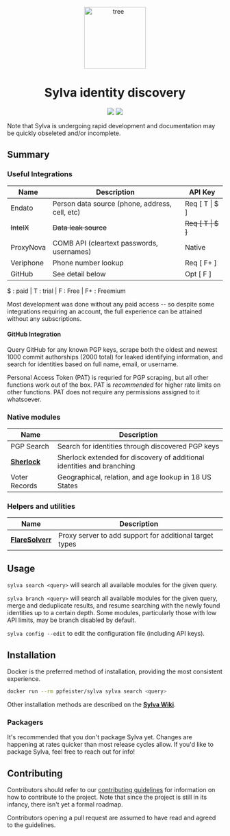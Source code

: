 <p align="center">
<img width="144" height="144" src="https://img.icons8.com/pulsar-gradient/144/tree.png" alt="tree"/>
</p>

<h1 align="center">Sylva identity discovery</h1>

<p align="center">
<a href="https://codeclimate.com/github/ppfeister/sylva/maintainability"><img src="https://api.codeclimate.com/v1/badges/4884eb85ac21a8426edc/maintainability" /></a>
<a href="https://codeclimate.com/github/ppfeister/sylva/test_coverage"><img src="https://api.codeclimate.com/v1/badges/4884eb85ac21a8426edc/test_coverage" /></a>


Note that Sylva is undergoing rapid development and documentation may be quickly obseleted and/or incomplete.
</p>

## Summary

### Useful Integrations

| Name | Description | API Key |
| --- | --- | --- |
| Endato | Person data source (phone, address, cell, etc) | Req [ T \| $ ] |
| ~~IntelX~~ | ~~Data leak source~~ | ~~Req [ T \| $ ]~~ |
| ProxyNova | COMB API (cleartext passwords, usernames) | Native |
| Veriphone | Phone number lookup | Req [ F+ ] |
| GitHub | See detail below | Opt [ F ] |

$ : paid | T : trial | F : Free | F+ : Freemium

Most development was done without any paid access -- so despite some integrations requiring an account, the full experience can be attained without any subscriptions.

#### GitHub Integration

Query GitHub for any known PGP keys, scrape both the oldest and newest 1000 commit authorships (2000 total) for leaked identifying information, and search for identities based on full name, email, or username.

Personal Access Token (PAT) is requried for PGP scraping, but all other functions work out of the box. PAT is _recommended_ for higher rate limits on other functions. PAT does not require any permissions assigned to it whatsoever.

### Native modules

| Name | Description |
| --- | --- |
| PGP Search | Search for identities through discovered PGP keys |
| [__Sherlock__][sherlock] | Sherlock extended for discovery of additional identities and branching
| Voter Records | Geographical, relation, and age lookup in 18 US States |


### Helpers and utilities

| Name | Description |
| --- | --- |
| [__FlareSolverr__][flaresolverr] | Proxy server to add support for additional target types |


## Usage

`sylva search <query>` will search all available modules for the given query.

`sylva branch <query>` will search all available modules for the given query, merge and deduplicate results, and resume searching with the newly found identities up to a certain depth. Some modules, particularly those with low API limits, may be branch disabled by default.

`sylva config --edit` to edit the configuration file (including API keys).

## Installation

Docker is the preferred method of installation, providing the most consistent experience.

```bash
docker run --rm ppfeister/sylva sylva search <query>
```

Other installation methods are described on the [__Sylva Wiki__][wiki-install].

### Packagers

It's recommended that you don't package Sylva yet. Changes are happening at rates quicker than most release cycles allow. If you'd like to package Sylva, feel free to reach out for info!

## Contributing

Contributors should refer to our [contributing guidelines][wiki-contributing] for information on how to contribute to the project. Note that since the project is still in its infancy, there isn't yet a formal roadmap.

Contributors opening a pull request are assumed to have read and agreed to the guidelines.

[wiki-install]: https://sylva.pfeister.dev/install/
[wiki-contributing]: https://sylva.pfeister.dev/contributing/introduction/

[sherlock]: https://github.com/sherlock-project/sherlock
[flaresolverr]: https://github.com/flaresolverr/flaresolverr

[xorg-x11-server-Xvfb]: https://packages.fedoraproject.org/pkgs/xorg-x11-server/xorg-x11-server-Xvfb/
